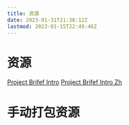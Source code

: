 ```yaml
---
title: 资源
date: 2023-01-31T21:38:12Z
lastmod: 2023-01-15T22:49:46Z
---
```


# 资源

[Project Brifef Intro](assets/ISDPM%20Project%20Brief%202023%20v2-20230115224946-ipvo2ea.pdf)
[Project Brifef Intro Zh](assets/ISDPM%20Project%20Brief%202023%20v2%20zh-20230115224946-toh2swd.pdf)
# 手动打包资源

